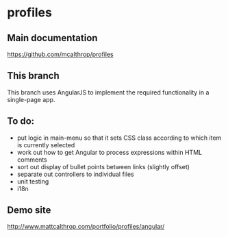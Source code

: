 profiles
====

## Main documentation
https://github.com/mcalthrop/profiles

## This branch
This branch uses AngularJS to implement the required functionality in a single-page app.

## To do:
- put logic in main-menu so that it sets CSS class according to which item is currently selected
- work out how to get Angular to process expressions within HTML comments
- sort out display of bullet points between links (slightly offset)
- separate out controllers to individual files
- unit testing
- i18n

## Demo site
http://www.mattcalthrop.com/portfolio/profiles/angular/
